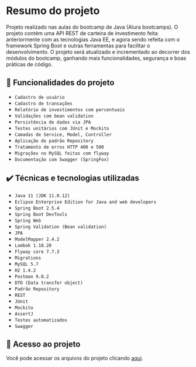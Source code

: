 # Resumo do projeto
Projeto realizado nas aulas do bootcamp de Java (Alura bootcamps).
O projeto contém uma API REST de carteira de investimento feita anteriormente com as tecnologias Java EE, e agora sendo refeita com o framework Spring Boot e outras ferramentas para facilitar o desenvolvimento.
O projeto será atualizado e incrementado ao decorrer dos módulos do bootcamp, ganhando mais funcionalidades, segurança e boas práticas de código.

## 🔨 Funcionalidades do projeto

- `Cadastro de usuário`
- `Cadastro de transações`
- `Relatório de investimentos com percentuais`
- `Validações com bean validation`
- `Persistência de dados via JPA`
- `Testes unitários com JUnit e Mockito`
- `Camadas de Service, Model, Controller`
- `Aplicação do padrão Repository`
- `Tratamento de erros HTTP 400 e 500`
- `Migrações no MySQL feitas com flyway`
- `Documentação com Swagger (SpringFox)`
 

## ✔️ Técnicas e tecnologias utilizadas

- ``Java 11 (JDK 11.0.12)``
- ``Eclipse Enterprise Edition for Java and web developers``
- ``Spring Boot 2.5.4``
- ``Spring Boot DevTools ``
- ``Spring Web``
- ``Spring Validation (Bean validation)``
- ``JPA``
- ``ModelMapper 2.4.2``
- ``Lombok 1.18.20``
- ``Flyway core 7.7.3``
- ``Migrations``
- ``MySQL 5.7``
- ``H2 1.4.2``
- ``Postman 9.0.2``
- ``DTO (Data transfer object)``
- ``Padrão Repository``
- ``REST``
- ``JUnit``
- ``Mockito``
- ``AssertJ``
- ``Testes automatizados``
- ``Swagger``

## 📁 Acesso ao projeto
Você pode acessar os arquivos do projeto clicando [aqui](https://github.com/gui-lirasilva/carteiraAPI/tree/master/src/main).

